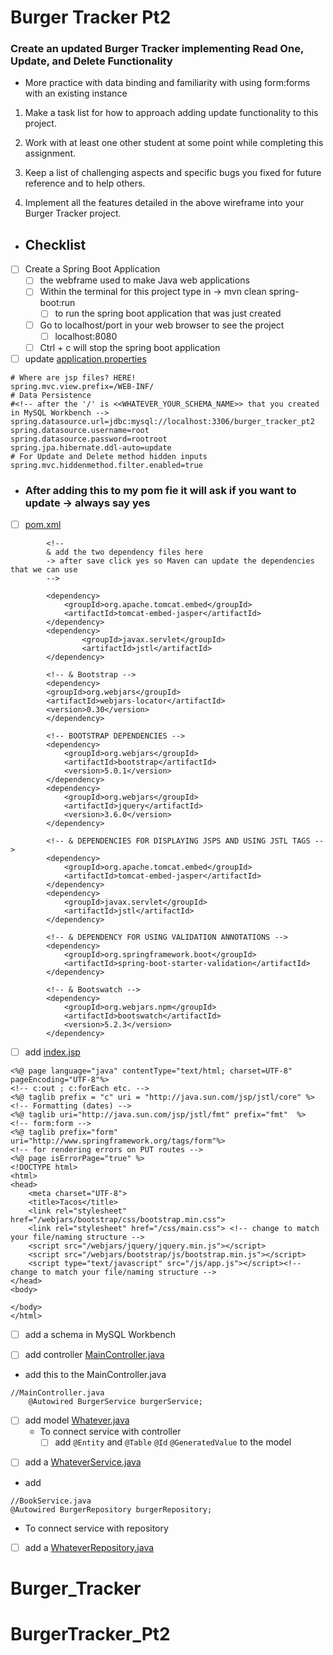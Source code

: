 # Burger Tracker Pt2
<!-- can have readme preview open as well to see how it will appear -->
<!-- - this is a bullet -->

<!-- ## this is a sub heading -->
### Create an updated Burger Tracker implementing Read One, Update, and Delete Functionality
- More practice with data binding and familiarity with using form:forms with an existing instance

1. Make a task list for how to approach adding update functionality to this project.

2. Work with at least one other student at some point while completing this assignment.

3. Keep a list of challenging aspects and specific bugs you fixed for future reference and to help others.

4. Implement all the features detailed in the above wireframe into your Burger Tracker project.

<!-- 
Test: Show how to add a web browser
[website](https://www.google.com) -->


 - ## Checklist
 - [ ] Create a Spring Boot Application
	- [ ] the webframe used to make Java web applications
	- [ ] Within the terminal for this project type in -> mvn clean spring-boot:run 
		- [ ] to run the spring boot application that was just created
	- [ ] Go to localhost/port in your web browser to see the project 
		- [ ] localhost:8080
	- [ ] Ctrl + c will stop the spring boot application 
- [ ] update [application.properties](/src/main/resources/application.properties)
<!-- how to put in code blocks us ```-->
```
# Where are jsp files? HERE!
spring.mvc.view.prefix=/WEB-INF/
# Data Persistence
#<!-- after the '/' is <<WHATEVER_YOUR_SCHEMA_NAME>> that you created in MySQL Workbench -->
spring.datasource.url=jdbc:mysql://localhost:3306/burger_tracker_pt2
spring.datasource.username=root
spring.datasource.password=rootroot
spring.jpa.hibernate.ddl-auto=update
# For Update and Delete method hidden inputs
spring.mvc.hiddenmethod.filter.enabled=true
```


- ### After adding this to my pom fie it will ask if you want to update -> always say yes
- [ ] [pom.xml](pom.xml)
```
		<!-- 
		& add the two dependency files here 
		-> after save click yes so Maven can update the dependencies that we can use
		--> 

		<dependency>
			<groupId>org.apache.tomcat.embed</groupId>
			<artifactId>tomcat-embed-jasper</artifactId>
        </dependency>
		<dependency>
                <groupId>javax.servlet</groupId>
                <artifactId>jstl</artifactId>
        </dependency>

		<!-- & Bootstrap -->
	    <dependency>
        <groupId>org.webjars</groupId>
        <artifactId>webjars-locator</artifactId>
        <version>0.30</version>
		</dependency>
		
		<!-- BOOTSTRAP DEPENDENCIES -->
		<dependency>
			<groupId>org.webjars</groupId>
			<artifactId>bootstrap</artifactId>
			<version>5.0.1</version>
		</dependency>
		<dependency>
			<groupId>org.webjars</groupId>
			<artifactId>jquery</artifactId>
			<version>3.6.0</version>
		</dependency>

        <!-- & DEPENDENCIES FOR DISPLAYING JSPS AND USING JSTL TAGS -->
        <dependency>
            <groupId>org.apache.tomcat.embed</groupId>
            <artifactId>tomcat-embed-jasper</artifactId>
        </dependency>
        <dependency>
            <groupId>javax.servlet</groupId>
            <artifactId>jstl</artifactId>
        </dependency>

        <!-- & DEPENDENCY FOR USING VALIDATION ANNOTATIONS -->
        <dependency>
            <groupId>org.springframework.boot</groupId>
            <artifactId>spring-boot-starter-validation</artifactId>
        </dependency>

        <!-- & Bootswatch -->
		<dependency>
			<groupId>org.webjars.npm</groupId>
			<artifactId>bootswatch</artifactId>
			<version>5.2.3</version>
		</dependency>
```


- [ ] add [index.jsp](src/main/webapp/WEB-INF/index.jsp)
<!-- 
when you make this 
    -> can click it and vs code will say the file is not there 
    -> can create file
-> make sure in the right place -->
```
<%@ page language="java" contentType="text/html; charset=UTF-8" pageEncoding="UTF-8"%>
<!-- c:out ; c:forEach etc. --> 
<%@ taglib prefix = "c" uri = "http://java.sun.com/jsp/jstl/core" %>
<!-- Formatting (dates) --> 
<%@ taglib uri="http://java.sun.com/jsp/jstl/fmt" prefix="fmt"  %>
<!-- form:form -->
<%@ taglib prefix="form" uri="http://www.springframework.org/tags/form"%>
<!-- for rendering errors on PUT routes -->
<%@ page isErrorPage="true" %>
<!DOCTYPE html>
<html>
<head>
    <meta charset="UTF-8">
    <title>Tacos</title>
    <link rel="stylesheet" href="/webjars/bootstrap/css/bootstrap.min.css">
    <link rel="stylesheet" href="/css/main.css"> <!-- change to match your file/naming structure -->
    <script src="/webjars/jquery/jquery.min.js"></script>
    <script src="/webjars/bootstrap/js/bootstrap.min.js"></script>
    <script type="text/javascript" src="/js/app.js"></script><!-- change to match your file/naming structure -->
</head>
<body>
   
</body>
</html>

```
- [ ] add a schema in MySQL Workbench


<!-- 
-> Always generate the MainController by hand 
-> packages will differ for each directory 
-> this will make sure the file is in the right place
-->
- [ ] add controller [MainController.java](src/main/java/com/rochelle/burger_tracker_pt2/controllers/MainController.java)


- add this to the MainController.java
```
//MainController.java
    @Autowired BurgerService burgerService;
```

- [ ] add model [Whatever.java](src/main/java/com/rochelle/burger_tracker_pt2/models/Burger.java)
    - To connect service with controller
        - [ ] add `@Entity` and `@Table` `@Id` `@GeneratedValue` to the model

<!-- need to add a service folder and file with whatever name you want -->
- [ ] add a [WhateverService.java](src/main/java/com/rochelle/burger_tracker_pt2/services/BurgerService.java)

<!-- add service annotation -->
- add 
```
//BookService.java
@Autowired BurgerRepository burgerRepository;
```

<!-- need to add a repository folder and file with whatever name you want -->
- To connect service with repository
- [ ] add a [WhateverRepository.java](src/main/java/com/rochelle/burger_tracker_pt2/repositories/BurgerRepository.java)


# Burger_Tracker
# BurgerTracker_Pt2
